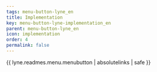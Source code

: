 ```yaml
---
tags: menu-button-lyne_en
title: Implementation
key: menu-button-lyne-implementation_en
parent: menu-button-lyne_en
icon: implementation
order: 4
permalink: false  
---
```

{{ lyne.readmes.menu.menubutton | absolutelinks | safe }}


